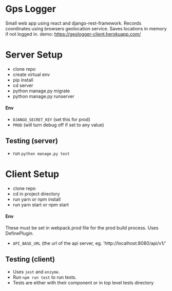 # Gps Logger
Small web app using react and django-rest-framework. Records coordinates using browsers geolocation service.
Saves locations in memory if not logged in.
demo: https://geologger-client.herokuapp.com/

# Server Setup
- clone repo
- create virtual env
- pip install
- cd server
- python manage.py migrate
- python manage.py runserver

#### Env
- `DJANGO_SECRET_KEY` (set this for prod)
- `PROD` (will turn debug off if set to any value)

## Testing (server)
- run `python manage.py test`

# Client Setup
- clone repo
- cd in project directory
- run yarn or npm install
- run yarn start or npm start

#### Env
These must be set in webpack.prod file for the prod build process. Uses DefinePlugin.
- `API_BASE_URL` (the url of the api server, eg. 'http://localhost:8080/api/v1/'

## Testing (client)
- Uses `jest` and `enzyme`.
- Run `npm run test` to run tests.
- Tests are either with their component or in top level tests directory